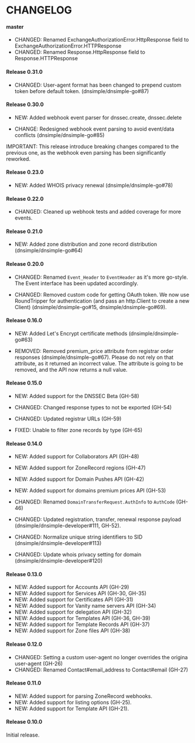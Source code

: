 # CHANGELOG

#### master

- CHANGED: Renamed ExchangeAuthorizationError.HttpResponse field to ExchangeAuthorizationError.HTTPResponse
- CHANGED: Renamed Response.HttpResponse field to Response.HTTPResponse


#### Release 0.31.0

- CHANGED: User-agent format has been changed to prepend custom token before default token. (dnsimple/dnsimple-go#87)


#### Release 0.30.0

- NEW: Added webhook event parser for dnssec.create, dnssec.delete

- CHANGE: Redesigned webhook event parsing to avoid event/data conflicts (dnsimple/dnsimple-go#85)

IMPORTANT: This release introduce breaking changes compared to the previous one,
as the webhook even parsing has been significantly reworked.


#### Release 0.23.0

- NEW: Added WHOIS privacy renewal (dnsimple/dnsimple-go#78)


#### Release 0.22.0

- CHANGED: Cleaned up webhook tests and added coverage for more events.


#### Release 0.21.0

- NEW: Added zone distribution and zone record distribution (dnsimple/dnsimple-go#64)


#### Release 0.20.0

- CHANGED: Renamed `Event_Header` to `EventHeader` as it's more go-style. The Event interface has been updated accordingly.

- CHANGED: Removed custom code for getting OAuth token. We now use RoundTripper for authentication (and pass an http.Client to create a new Client) (dnsimple/dnsimple-go#15, dnsimple/dnsimple-go#69).


#### Release 0.16.0

- NEW: Added Let's Encrypt certificate methods (dnsimple/dnsimple-go#63)

- REMOVED: Removed premium_price attribute from registrar order responses (dnsimple/dnsimple-go#67). Please do not rely on that attribute, as it returned an incorrect value. The attribute is going to be removed, and the API now returns a null value.


#### Release 0.15.0

- NEW: Added support for the DNSSEC Beta (GH-58)

- CHANGED: Changed response types to not be exported (GH-54)
- CHANGED: Updated registrar URLs (GH-59)

- FIXED: Unable to filter zone records by type (GH-65)


#### Release 0.14.0

- NEW: Added support for Collaborators API (GH-48)
- NEW: Added support for ZoneRecord regions (GH-47)
- NEW: Added support for Domain Pushes API (GH-42)
- NEW: Added support for domains premium prices API (GH-53)

- CHANGED: Renamed `DomainTransferRequest.AuthInfo` to `AuthCode` (GH-46)
- CHANGED: Updated registration, transfer, renewal response payload (dnsimple/dnsimple-developer#111, GH-52).
- CHANGED: Normalize unique string identifiers to SID (dnsimple/dnsimple-developer#113)
- CHANGED: Update whois privacy setting for domain (dnsimple/dnsimple-developer#120)


#### Release 0.13.0

- NEW: Added support for Accounts API (GH-29)
- NEW: Added support for Services API (GH-30, GH-35)
- NEW: Added support for Certificates API (GH-31)
- NEW: Added support for Vanity name servers API (GH-34)
- NEW: Added support for delegation API (GH-32)
- NEW: Added support for Templates API (GH-36, GH-39)
- NEW: Added support for Template Records API (GH-37)
- NEW: Added support for Zone files API (GH-38)


#### Release 0.12.0

- CHANGED: Setting a custom user-agent no longer overrides the origina user-agent (GH-26)
- CHANGED: Renamed Contact#email_address to Contact#email (GH-27)


#### Release 0.11.0

- NEW: Added support for parsing ZoneRecord webhooks.
- NEW: Added support for listing options (GH-25).
- NEW: Added support for Template API (GH-21).


#### Release 0.10.0

Initial release.
